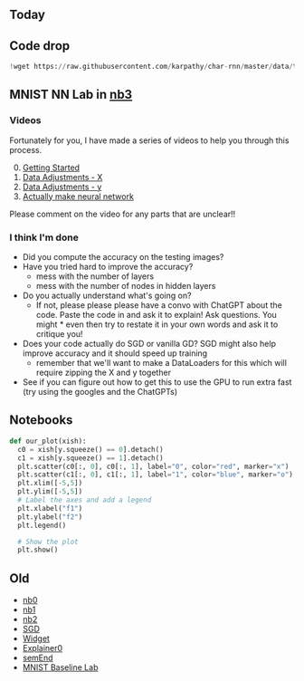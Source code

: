## Today
## Code drop
```python
!wget https://raw.githubusercontent.com/karpathy/char-rnn/master/data/tinyshakespeare/input.txt
```

## MNIST NN Lab in [nb3](https://colab.research.google.com)
### Videos
Fortunately for you, I have made a series of videos to help you through this process.

0. [Getting Started](https://www.loom.com/share/d26bb53ad2d447049db79f55c20755a6)
1. [Data Adjustments - X](https://www.loom.com/share/183e3cb95ef246a6b13eb4c729add079)
2. [Data Adjustments - y](https://www.loom.com/share/21f59b3a1b00492dbd55689d89be44c7)
3. [Actually make neural network](https://www.loom.com/share/138697d7e4e84ef5ab8fe99ebbd99011)

Please comment on the video for any parts that are unclear!!

### I think I'm done
* Did you compute the accuracy on the testing images?
* Have you tried hard to improve the accuracy?
    * mess with the number of layers
    * mess with the number of nodes in hidden layers
* Do you actually understand what's going on?
    * If not, please please please have a convo with ChatGPT about the code. Paste the code in and ask it to explain! Ask questions. You might * even then try to restate it in your own words and ask it to critique you!
* Does your code actually do SGD or vanilla GD? SGD might also help improve accuracy and it should speed up training
    * remember that we'll want to make a  DataLoaders for this which will require zipping the X and y together
* See if you can figure out how to get this to use the GPU to run extra fast (try using the googles and the ChatGPTs)
## Notebooks


```python
def our_plot(xish):
  c0 = xish[y.squeeze() == 0].detach()
  c1 = xish[y.squeeze() == 1].detach()
  plt.scatter(c0[:, 0], c0[:, 1], label="0", color="red", marker="x")
  plt.scatter(c1[:, 0], c1[:, 1], label="1", color="blue", marker="o")
  plt.xlim([-5,5])
  plt.ylim([-5,5])
  # Label the axes and add a legend
  plt.xlabel("f1")
  plt.ylabel("f2")
  plt.legend()

  # Show the plot
  plt.show()
```

## Old
* [nb0](https://classroom.github.com/a/DF3J9551)
* [nb1](https://classroom.github.com/a/QpcoqLfc)
* [nb2](https://classroom.github.com/a/sm-T03pF)
* [SGD](https://colab.research.google.com/drive/1GkfznyWpRY9UG2KOd5582CW3GNkNAxTq?usp=sharing)
* [Widget](files/Widget.md)
* [Explainer0](files/Explainer0.md)
* [semEnd](files/semEnd.md)
* [MNIST Baseline Lab](files/MNIST%20Baseline%20Lab.md)
